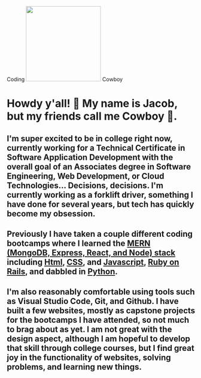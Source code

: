 <div> Coding <img src="https://media0.giphy.com/media/v1.Y2lkPTc5MGI3NjExZnJ0b2k5czN3aDdjZXlpcmZjZXBxM3lvNHFsNjI3Nzh0amRicGpqciZlcD12MV9pbnRlcm5hbF9naWZfYnlfaWQmY3Q9Zw/nGMnDqebzDcfm/giphy.gif" width="200"/> Cowboy</div>

# Howdy y'all! 👋 My name is Jacob, but my friends call me Cowboy 🤠.

## I'm super excited to be in college right now, currently working for a Technical Certificate in Software Application Development with the overall goal of an Associates degree in Software Engineering, Web Development, or Cloud Technologies... Decisions, decisions. I'm currently working as a forklift driver, something I have done for several years, but tech has quickly become my obsession.

## Previously I have taken a couple different coding bootcamps where I learned the [MERN (MongoDB, Express, React, and Node) stack](https://www.geeksforgeeks.org/mern/understand-mern-stack/) including [Html](https://developer.mozilla.org/en-US/docs/Web/HTML), [CSS](https://developer.mozilla.org/en-US/docs/Web/CSS), and [Javascript](https://developer.mozilla.org/en-US/docs/Web/HTML), [Ruby on Rails](https://rubyonrails.org/), and dabbled in [Python](https://www.python.org/).

## I'm also reasonably comfortable using tools such as Visual Studio Code, Git, and Github. I have built a few websites, mostly as capstone projects for the bootcamps I have attended, so not much to brag about as yet. I am not great with the design aspect, although I am hopeful to develop that skill through college courses, but I find great joy in the functionality of websites, solving problems, and learning new things.

<!--
**JRobak/JRobak** is a ✨ _special_ ✨ repository because its `README.md` (this file) appears on your GitHub profile.

Here are some ideas to get you started:

- 🔭 I’m currently working on ...
- 🌱 I’m currently learning ...
- 👯 I’m looking to collaborate on ...
- 🤔 I’m looking for help with ...
- 💬 Ask me about ...
- 📫 How to reach me: ...
- 😄 Pronouns: ...
- ⚡ Fun fact: ...
-->

